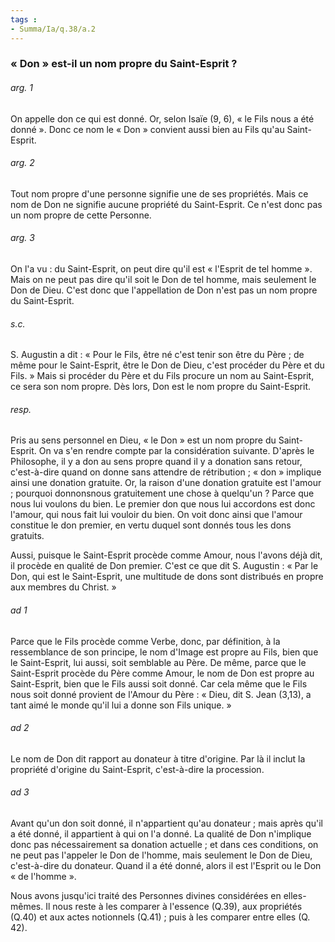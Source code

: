 ```yaml
---
tags : 
- Summa/Ia/q.38/a.2
---
```


### « Don » est-il un nom propre du Saint-Esprit ?

###### arg. 1
On appelle don ce qui est donné. Or, selon Isaïe (9, 6), « le Fils nous a été donné ». Donc ce nom le « Don » convient aussi bien au Fils qu'au Saint-Esprit. 

###### arg. 2
Tout nom propre d'une personne signifie une de ses propriétés. Mais ce nom de Don ne signifie aucune propriété du Saint-Esprit. Ce n'est donc pas un nom propre de cette Personne. 

###### arg. 3
On l'a vu : du Saint-Esprit, on peut dire qu'il est « l'Esprit de tel homme ». Mais on ne peut pas dire qu'il soit le Don de tel homme, mais seulement le Don de Dieu. C'est donc que l'appellation de Don n'est pas un nom propre du Saint-Esprit. 

###### s.c.
S. Augustin a dit : « Pour le Fils, être né c'est tenir son être du Père ; de même pour le Saint-Esprit, être le Don de Dieu, c'est procéder du Père et du Fils. » Mais si procéder du Père et du Fils procure un nom au Saint-Esprit, ce sera son nom propre. Dès lors, Don est le nom propre du Saint-Esprit. 

###### resp.
Pris au sens personnel en Dieu, « le Don » est un nom propre du Saint-Esprit. On va s'en rendre compte par la considération suivante. D'après le Philosophe, il y a don au sens propre quand il y a donation sans retour, c'est-à-dire quand on donne sans attendre de rétribution ; « don » implique ainsi une donation gratuite. Or, la raison d'une donation gratuite est l'amour ; pourquoi donnonsnous gratuitement une chose à quelqu'un ? Parce que nous lui voulons du bien. Le premier don que nous lui accordons est donc l'amour, qui nous fait lui vouloir du bien. On voit donc ainsi que l'amour constitue le don premier, en vertu duquel sont donnés tous les dons gratuits. 

Aussi, puisque le Saint-Esprit procède comme Amour, nous l'avons déjà dit, il procède en qualité de Don premier. C'est ce que dit S. Augustin : « Par le Don, qui est le Saint-Esprit, une multitude de dons sont distribués en propre aux membres du Christ. » 

###### ad 1
Parce que le Fils procède comme Verbe, donc, par définition, à la ressemblance de son principe, le nom d'Image est propre au Fils, bien que le Saint-Esprit, lui aussi, soit semblable au Père. De même, parce que le Saint-Esprit procède du Père comme Amour, le nom de Don est propre au Saint-Esprit, bien que le Fils aussi soit donné. Car cela même que le Fils nous soit donné provient de l'Amour du Père : « Dieu, dit S. Jean (3,13), a tant aimé le monde qu'il lui a donne son Fils unique. » 

###### ad 2
Le nom de Don dit rapport au donateur à titre d'origine. Par là il inclut la propriété d'origine du Saint-Esprit, c'est-à-dire la procession. 

###### ad 3
Avant qu'un don soit donné, il n'appartient qu'au donateur ; mais après qu'il a été donné, il appartient à qui on l'a donné. La qualité de Don n'implique donc pas nécessairement sa donation actuelle ; et dans ces conditions, on ne peut pas l'appeler le Don de l'homme, mais seulement le Don de Dieu, c'est-à-dire du donateur. Quand il a été donné, alors il est l'Esprit ou le Don « de l'homme ». 

Nous avons jusqu'ici traité des Personnes divines considérées en elles-mêmes. Il nous reste à les comparer à l'essence (Q.39), aux propriétés (Q.40) et aux actes notionnels (Q.41) ; puis à les comparer entre elles (Q. 42). 





